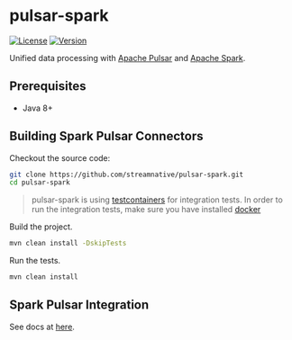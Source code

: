 # pulsar-spark

[![License](https://img.shields.io/badge/License-Apache%202.0-blue.svg)](https://www.apache.org/licenses/LICENSE-2.0)
[![Version](https://img.shields.io/github/release/streamnative/pulsar-spark.svg)](https://github.com/streamnative/pulsar-spark/releases)

Unified data processing with [Apache Pulsar](https://pulsar.apache.org) and [Apache Spark](https://spark.apache.org).

## Prerequisites

- Java 8+

## Building Spark Pulsar Connectors

Checkout the source code:

```bash
git clone https://github.com/streamnative/pulsar-spark.git
cd pulsar-spark
```

> pulsar-spark is using [testcontainers](https://www.testcontainers.org/) for
> integration tests. In order to run the integration tests, make sure you
> have installed [docker](https://docs.docker.com/docker-for-mac/install/)

Build the project.

```bash
mvn clean install -DskipTests
```

Run the tests.

```bash
mvn clean install
```

## Spark Pulsar Integration

See docs at [here](docs/spark-integration.md).
